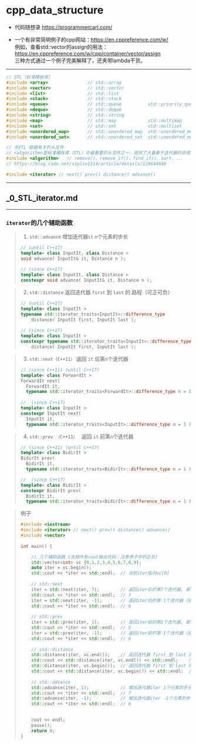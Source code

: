 # cpp_data_structure 

* 代码随想录 https://programmercarl.com/

* 一个有非常简明例子的cpp网站：https://en.cppreference.com/w/
  <br> 例如，查看std::vector的assign的用法：https://en.cppreference.com/w/cpp/container/vector/assign
  <br> 三种方式通过一个例子完美解释了，还夹带lambda干货。

--------------------------------------------------------------------------------

```c++
// STL（标准模板库） 
#include <array>               // std::array                                    容器
#include <vector>              // std::vector                                   容器
#include <list>                // std::list                                     容器
#include <stack>               // std::stack                                    容器适配器
#include <queue>               // std::queue          std::priority_queue       容器适配器
#include <deque>               // std::deque                                    容器
#include <string>              // std::string                                   容器
#include <map>                 // std::map            std::multimap             容器   
#include <set>                 // std::set            std::multiset             容器
#include <unordered_map>       // std::unordered_map  std::unordered_multimap   容器
#include <unordered_set>       // std::unordered_set  std::unordered_multiset   容器

// 与STL 容器有关的头文件
// <algorithm>是标准模版库（STL）中最重要的头文件之一，提供了大量基于迭代器的非成员模板函数。
#include <algorithm>   // remove()、remove_if()、find_if()、sort、...
// https://blog.csdn.net/szplzx1314/article/details/120644640

#include <iterator> // next() prev() distance() advance()
```

--------------------------------------------------------------------------------

## _0_STL_iterator.md

--------------------------------------------------------------------------------

### `iterator`的几个辅助函数

> 
> 1. `std::advance`
> 增加迭代器`it` `n`个元素的步长
>
> ```c++
> // (until C++17)
> template< class InputIt, class Distance >
> void advance( InputIt& it, Distance n );       
>     
> // (since C++17)
> template< class InputIt, class Distance >
> constexpr void advance( InputIt& it, Distance n );
> ```
> 

> 
> 2. `std::distance`
> 返回迭代器 `first` 到 `last` 的 路程（可正可负）
>
> ```c++
> // (until C++17)
> template< class InputIt >
> typename std::iterator_traits<InputIt>::difference_type 
>     distance( InputIt first, InputIt last );
>        
> // (since C++17)
> template< class InputIt >
> constexpr typename std::iterator_traits<InputIt>::difference_type 
>     distance( InputIt first, InputIt last );    
> ```
> 

> 
> 3. `std::next（C++11）`
> 返回 `it` 后第`n`个迭代器
>
> ```c++
> // (since C++11) (until C++17)
> template< class ForwardIt >
> ForwardIt next(
>   ForwardIt it, 
>   typename std::iterator_traits<ForwardIt>::difference_type n = 1 ); 
>  
> //  (since C++17)
> template< class InputIt >
> constexpr InputIt next(
>   InputIt it, 
>   typename std::iterator_traits<InputIt>::difference_type n = 1 );
> ```
> 

> 
> 4. `std::prev （C++11） `
> 返回 `it` 前第`n`个迭代器
>
> ```c++
> // (since C++11) (until C++17)
> template< class BidirIt >
> BidirIt prev(
>   BidirIt it, 
>   typename std::iterator_traits<BidirIt>::difference_type n = 1 ); 
> 
> //  (since C++17)
> template< class BidirIt >
> constexpr BidirIt prev(
>   BidirIt it, 
>   typename std::iterator_traits<BidirIt>::difference_type n = 1 );
> ```
> 


> 例子
> 
> ```c++
> #include <iostream>
> #include <iterator> // next() prev() distance() advance()
> #include <vector>
>  
> int main() {
> 
>     // 几个辅助函数 (去掉所有cout输出代码；注意例子中的正负)
>     std::vector<int> vc {0,1,2,3,4,5,6,7,8,9};
>     auto iter = vc.begin();
>     std::cout << *iter << std::endl;  // 当前iter指向vc[0]
>     
>     // std::next
>     iter = std::next(iter, 7);        // 返回iter后的第7个迭代器, 新iter指向vc[7]
>     std::cout << *iter << std::endl;  // 7
>     iter = std::next(iter, -1);       // 返回iter后的第-1个迭代器（反向）, 新iter指向vc[6]
>     std::cout << *iter << std::endl;  // 6
>  
>     // std::prev
>     iter = std::prev(iter, 1);        // 返回iter前的第1个迭代器, 新iter指向vc[5]
>     std::cout << *iter << std::endl;  // 5
>     iter = std::prev(iter, -1);       // 返回iter前的第-1个迭代器（反向）, 新iter指向vc[6]
>     std::cout << *iter << std::endl;  // 6
>   
>     // std::distance
>     std::distance(iter, vc.end());    // 返回迭代器 first 到 last 的 路程（可正可负），这里为4. 因为end()返回的是最后一个元素的后一位置, 所以不是3
>     std::cout << std::distance(iter, vc.end()) << std::endl;    // 4
>     std::distance(iter, vc.begin());  // 返回迭代器 first 到 last 的 路程（可正可负），这里为-6.
>     std::cout << std::distance(iter, vc.begin()) << std::endl;  // -6  
>  
>     // std::advance
>     std::advance(iter, 1);            // 增加迭代器iter 1个元素的步长, 新iter指向vc[7]
>     std::cout << *iter << std::endl;  // 7
>     std::advance(iter, -1);           // 增加迭代器iter -1个元素的步长, 新iter指向vc[6]
>     std::cout << *iter << std::endl;  // 6
> 
>   
>     cout << endl;
>     pause();
>     return 0;
> }
> ```
> 






